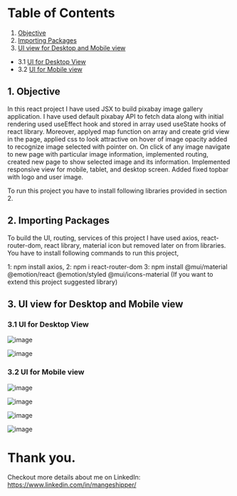 # Table of Contents

1. [Objective](#section1)<br>
2. [Importing Packages](#section2)<br>
3. [UI view for Desktop and Mobile view](#section3)<br>
 - 3.1 [UI for Desktop View](#section301)<br>
  - 3.2 [UI for Mobile view](#section302)<br>


  ## 1. Objective <a id=section1></a>

In this react project I have used JSX to build pixabay image gallery application. I have used default pixabay API to fetch data along with initial rendering used useEffect hook and stored in array used useState hooks of react library. Moreover, applyed map function on array and create grid view in the page, applied css to look attractive on hover of image opacity added to recognize image selected with pointer on. On click of any image navigate to new page with particular image information, implemented routing, created new page to show selected image and its information. Implemented responsive view for mobile, tablet, and desktop screen. Added fixed topbar with logo and user image.

To run this project you have to install following libraries provided in section 2.

## 2. Importing Packages  <a id=section2></a>

To build the UI, routing, services of this project I have used axios, react-router-dom, react library, material icon but removed later on from libraries. You have to install following commands to run this project,

1: npm install axios, 
2: npm i react-router-dom
3: npm install @mui/material @emotion/react @emotion/styled @mui/icons-material  (If you want to extend this project suggested library)

## 3. UI view for Desktop and Mobile view<a id=section3></a>

### 3.1 UI for Desktop View <a id=section301></a>

![image](https://user-images.githubusercontent.com/25785047/160004933-fb76f919-ff3b-4284-9cc5-263ce59983ec.png)



![image](https://user-images.githubusercontent.com/25785047/160005113-9fdd66b2-2da8-4652-8f1d-4fa5166721f7.png)


### 3.2 UI for Mobile view <a id=section302></a>

![image](https://user-images.githubusercontent.com/25785047/160005447-e143cfc6-f0b4-4233-9a7b-aa206347bce7.png)



![image](https://user-images.githubusercontent.com/25785047/160005778-2774bd93-df2a-4ffc-8656-f1ad8df0a0cc.png)



![image](https://user-images.githubusercontent.com/25785047/160005988-7fdb1ca1-cc00-43bd-8b65-6376004acd61.png)


![image](https://user-images.githubusercontent.com/25785047/160006289-8e99c405-6436-48aa-835c-0953b03c046d.png)




# Thank you.

Checkout more details about me on LinkedIn: https://www.linkedin.com/in/mangeshipper/
